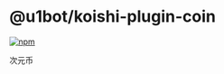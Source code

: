 # @u1bot/koishi-plugin-coin

[![npm](https://img.shields.io/npm/v/@u1bot/koishi-plugin-coin?style=flat-square)](https://www.npmjs.com/package/@u1bot/koishi-plugin-coin)

次元币
